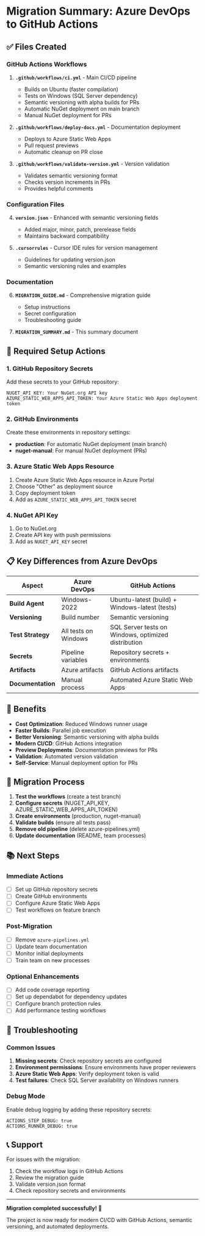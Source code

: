 # Migration Summary: Azure DevOps to GitHub Actions

## ✅ Files Created

### GitHub Actions Workflows
1. **`.github/workflows/ci.yml`** - Main CI/CD pipeline
   - Builds on Ubuntu (faster compilation)
   - Tests on Windows (SQL Server dependency)
   - Semantic versioning with alpha builds for PRs
   - Automatic NuGet deployment on main branch
   - Manual NuGet deployment for PRs

2. **`.github/workflows/deploy-docs.yml`** - Documentation deployment
   - Deploys to Azure Static Web Apps
   - Pull request previews
   - Automatic cleanup on PR close

3. **`.github/workflows/validate-version.yml`** - Version validation
   - Validates semantic versioning format
   - Checks version increments in PRs
   - Provides helpful comments

### Configuration Files
4. **`version.json`** - Enhanced with semantic versioning fields
   - Added major, minor, patch, prerelease fields
   - Maintains backward compatibility

5. **`.cursorrules`** - Cursor IDE rules for version management
   - Guidelines for updating version.json
   - Semantic versioning rules and examples

### Documentation
6. **`MIGRATION_GUIDE.md`** - Comprehensive migration guide
   - Setup instructions
   - Secret configuration
   - Troubleshooting guide

7. **`MIGRATION_SUMMARY.md`** - This summary document

## 🔧 Required Setup Actions

### 1. GitHub Repository Secrets

Add these secrets to your GitHub repository:

```
NUGET_API_KEY: Your NuGet.org API key
AZURE_STATIC_WEB_APPS_API_TOKEN: Your Azure Static Web Apps deployment token
```

### 2. GitHub Environments

Create these environments in repository settings:

- **production**: For automatic NuGet deployment (main branch)
- **nuget-manual**: For manual NuGet deployment (PRs)

### 3. Azure Static Web Apps Resource

1. Create Azure Static Web Apps resource in Azure Portal
2. Choose "Other" as deployment source
3. Copy deployment token
4. Add as `AZURE_STATIC_WEB_APPS_API_TOKEN` secret

### 4. NuGet API Key

1. Go to NuGet.org
2. Create API key with push permissions
3. Add as `NUGET_API_KEY` secret

## 📋 Key Differences from Azure DevOps

| Aspect | Azure DevOps | GitHub Actions |
|--------|---------------|----------------|
| **Build Agent** | Windows-2022 | Ubuntu-latest (build) + Windows-latest (tests) |
| **Versioning** | Build number | Semantic versioning |
| **Test Strategy** | All tests on Windows | SQL Server tests on Windows, optimized distribution |
| **Secrets** | Pipeline variables | Repository secrets + environments |
| **Artifacts** | Azure artifacts | GitHub Actions artifacts |
| **Documentation** | Manual process | Automated Azure Static Web Apps |

## 🚀 Benefits

- **Cost Optimization**: Reduced Windows runner usage
- **Faster Builds**: Parallel job execution
- **Better Versioning**: Semantic versioning with alpha builds
- **Modern CI/CD**: GitHub Actions integration
- **Preview Deployments**: Documentation previews for PRs
- **Validation**: Automated version validation
- **Self-Service**: Manual deployment option for PRs

## 🔄 Migration Process

1. **Test the workflows** (create a test branch)
2. **Configure secrets** (NUGET_API_KEY, AZURE_STATIC_WEB_APPS_API_TOKEN)
3. **Create environments** (production, nuget-manual)
4. **Validate builds** (ensure all tests pass)
5. **Remove old pipeline** (delete azure-pipelines.yml)
6. **Update documentation** (README, team processes)

## 📚 Next Steps

### Immediate Actions
- [ ] Set up GitHub repository secrets
- [ ] Create GitHub environments
- [ ] Configure Azure Static Web Apps
- [ ] Test workflows on feature branch

### Post-Migration
- [ ] Remove `azure-pipelines.yml`
- [ ] Update team documentation
- [ ] Monitor initial deployments
- [ ] Train team on new processes

### Optional Enhancements
- [ ] Add code coverage reporting
- [ ] Set up dependabot for dependency updates
- [ ] Configure branch protection rules
- [ ] Add performance testing workflows

## 🐛 Troubleshooting

### Common Issues
1. **Missing secrets**: Check repository secrets are configured
2. **Environment permissions**: Ensure environments have proper reviewers
3. **Azure Static Web Apps**: Verify deployment token is valid
4. **Test failures**: Check SQL Server availability on Windows runners

### Debug Mode
Enable debug logging by adding these repository secrets:
```
ACTIONS_STEP_DEBUG: true
ACTIONS_RUNNER_DEBUG: true
```

## 📞 Support

For issues with the migration:
1. Check the workflow logs in GitHub Actions
2. Review the migration guide
3. Validate version.json format
4. Check repository secrets and environments

---

**Migration completed successfully!** 🎉

The project is now ready for modern CI/CD with GitHub Actions, semantic versioning, and automated deployments.